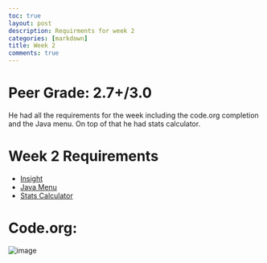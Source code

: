 ```yaml
---
toc: true
layout: post
description: Requirments for week 2
categories: [markdown]
title: Week 2
comments: true
---
```

# Peer Grade: 2.7+/3.0
He had all the requirements for the week including the code.org completion and the Java menu. On top of that he had stats calculator.


# Week 2 Requirements 
- [Insight](https://github.com/Reem57/blog_new/pulse)
- [Java Menu](https://reem57.github.io/blog_new/2022/09/06/javaMenu.html)
- [Stats Calculator](https://reem57.github.io/blog_new/SDCalc/)

# Code.org:
![image](https://user-images.githubusercontent.com/89223508/188696623-4df84070-056a-451a-9a23-58b249b1a53d.png)
